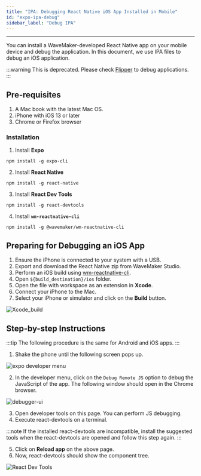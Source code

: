 ```yaml
---
title: "IPA: Debugging React Native iOS App Installed in Mobile"
id: "expo-ipa-debug"
sidebar_label: "Debug IPA"
---
```


---

You can install a WaveMaker-developed React Native app on your mobile device and debug the application. In this document, we use IPA files to debug an iOS application.

:::warning
This is deprecated. Please check [Flipper](/learn/react-native/flipper) to debug applications.
:::

## Pre-requisites

1. A Mac book with the latest Mac OS.
2. iPhone with iOS 13 or later
3. Chrome or Firefox browser

### Installation

1. Install **Expo**

```shell
npm install -g expo-cli
```

2. Install **React Native**

```shell
npm install -g react-native
```

3. Install **React Dev Tools**

```shell
npm install -g react-devtools
```

4. Install **`wm-reactnative-cli`**

```shell
npm install -g @wavemaker/wm-reactnative-cli
```

## Preparing for Debugging an iOS App

1. Ensure the iPhone is connected to your system with a USB.
2. Export and download the React Native zip from WaveMaker Studio.
3. Perform an iOS build using [wm-reactnative-cli](https://www.npmjs.com/package/@wavemaker/wm-reactnative-cli).
4. Open `${build_destination}/ios` folder.
5. Open the file with workspace as an extension in **Xcode**.
6. Connect your iPhone to the Mac.
7. Select your iPhone or simulator and click on the **Build** button.

![Xcode_build](/learn/assets/xcode_build.png)

## Step-by-step Instructions

:::tip
The following procedure is the same for Android and iOS apps.
:::

1. Shake the phone until the following screen pops up.

![expo developer menu](/learn/assets/expo-developer-menu.png)

2. In the developer menu, click on the `Debug Remote JS` option to debug the JavaScript of the app. The following window should open in the Chrome browser.

![debugger-ui](/learn/assets/debugger-ui.png)

3. Open developer tools on this page. You can perform JS debugging.
4. Execute react-devtools on a terminal.

:::note
If the installed react-devtools are incompatible, install the suggested tools when the react-devtools are opened and follow this step again.
:::

5. Click on **Reload app** on the above page.
6. Now, react-devtools should show the component tree.

![React Dev Tools](/learn/assets/react-dev-tools.png)
